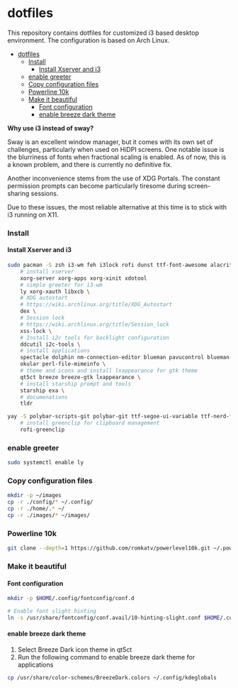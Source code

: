 # dotfiles

This repository contains dotfiles for customized i3 based desktop environment. The configuration is based on Arch Linux.

- [dotfiles](#dotfiles)
    - [Install](#install)
      - [Install Xserver and i3](#install-xserver-and-i3)
    - [enable greeter](#enable-greeter)
    - [Copy configuration files](#copy-configuration-files)
    - [Powerline 10k](#powerline-10k)
    - [Make it beautiful](#make-it-beautiful)
      - [Font configuration](#font-configuration)
      - [enable breeze dark theme](#enable-breeze-dark-theme)

**Why use i3 instead of sway?**

Sway is an excellent window manager, but it comes with its own set of challenges, particularly when used on HiDPI screens. One notable issue is the blurriness of fonts when fractional scaling is enabled. As of now, this is a known problem, and there is currently no definitive fix.

Another inconvenience stems from the use of XDG Portals. The constant permission prompts can become particularly tiresome during screen-sharing sessions.

Due to these issues, the most reliable alternative at this time is to stick with i3 running on X11.


### Install

#### Install Xserver and i3

```bash
sudo pacman -S zsh i3-wm feh i3lock rofi dunst ttf-font-awesome alacritty picom \
    # install xserver
    xorg-server xorg-apps xorg-xinit xdotool
    # simple greeter for i3-wm
    ly xorg-xauth libxcb \
    # XDG autostart
    # https://wiki.archlinux.org/title/XDG_Autostart
    dex \
    # Session lock
    # https://wiki.archlinux.org/title/Session_lock
    xss-lock \
    # Install i2c tools for backlight configuration
    ddcutil i2c-tools \
    # install applications
    spectacle dolphin nm-connection-editor blueman pavucontrol blueman-manager \
    okular perl-file-mimeinfo \
    # theme and icons and install lxappearance for gtk theme
    qt5ct breeze breeze-gtk lxappearance \
    # install starship prompt and tools
    starship exa \
    # documenations
    tldr
```

```bash
yay -S polybar-scripts-git polybar-git ttf-segoe-ui-variable ttf-nerd-fonts-symbols-mono \
    # install greenclip for clipboard management
    rofi-greenclip
```

### enable greeter

```bash
sudo systemctl enable ly
```

### Copy configuration files

```bash
mkdir -p ~/images
cp -r ./config/* ~/.config/
cp -r ./home/.* ~/
cp -r ./images/* ~/images/
```

### Powerline 10k

```bash
git clone --depth=1 https://github.com/romkatv/powerlevel10k.git ~/.powerlevel10k
```

### Make it beautiful

#### Font configuration

```bash
mkdir -p $HOME/.config/fontconfig/conf.d

# Enable font slight hinting
ln -s /usr/share/fontconfig/conf.avail/10-hinting-slight.conf $HOME/.config/fontconfig/conf.d
```

#### enable breeze dark theme

1. Select Breeze Dark icon theme in qt5ct
2. Run the following command to enable breeze dark theme for applications

```bash
cp /usr/share/color-schemes/BreezeDark.colors ~/.config/kdeglobals
```